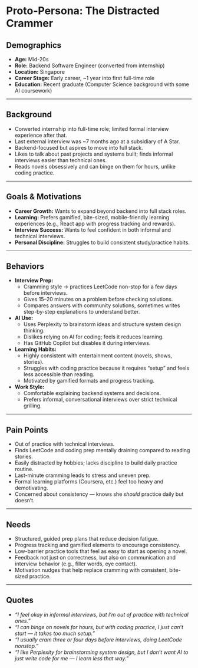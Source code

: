 # Proto-Persona: The Distracted Crammer

## Demographics
- **Age:** Mid-20s  
- **Role:** Backend Software Engineer (converted from internship)  
- **Location:** Singapore  
- **Career Stage:** Early career, ~1 year into first full-time role  
- **Education:** Recent graduate (Computer Science background with some AI coursework)  

---

## Background
- Converted internship into full-time role; limited formal interview experience after that.  
- Last external interview was ~7 months ago at a subsidiary of A Star.  
- Backend-focused but aspires to move into full stack.  
- Likes to talk about past projects and systems built; finds informal interviews easier than technical ones.  
- Reads novels obsessively and can binge on them for hours, unlike coding practice.  

---

## Goals & Motivations
- **Career Growth:** Wants to expand beyond backend into full stack roles.  
- **Learning:** Prefers gamified, bite-sized, mobile-friendly learning experiences (e.g., React app with progress tracking and rewards).  
- **Interview Success:** Wants to feel confident in both informal and technical interviews.  
- **Personal Discipline:** Struggles to build consistent study/practice habits.  

---

## Behaviors
- **Interview Prep:**  
  - Cramming style → practices LeetCode non-stop for a few days before interviews.  
  - Gives 15–20 minutes on a problem before checking solutions.  
  - Compares answers with community solutions, sometimes writes step-by-step explanations to understand better.  
- **AI Use:**  
  - Uses Perplexity to brainstorm ideas and structure system design thinking.  
  - Dislikes relying on AI for coding; feels it reduces learning.  
  - Has GitHub Copilot but disables it during interviews.  
- **Learning Habits:**  
  - Highly consistent with entertainment content (novels, shows, stories).  
  - Struggles with coding practice because it requires “setup” and feels less accessible than reading.  
  - Motivated by gamified formats and progress tracking.  
- **Work Style:**  
  - Comfortable explaining backend systems and decisions.  
  - Prefers informal, conversational interviews over strict technical grilling.  

---

## Pain Points
- Out of practice with technical interviews.  
- Finds LeetCode and coding prep mentally draining compared to reading stories.  
- Easily distracted by hobbies; lacks discipline to build daily practice routine.  
- Last-minute cramming leads to stress and uneven prep.  
- Formal learning platforms (Coursera, etc.) feel too heavy and demotivating.  
- Concerned about consistency — knows she *should* practice daily but doesn’t.  

---

## Needs
- Structured, guided prep plans that reduce decision fatigue.  
- Progress tracking and gamified elements to encourage consistency.  
- Low-barrier practice tools that feel as easy to start as opening a novel.  
- Feedback not just on correctness, but also on communication and interview behavior (e.g., filler words, eye contact).  
- Motivation nudges that help replace cramming with consistent, bite-sized practice.  

---

## Quotes
- *“I feel okay in informal interviews, but I’m out of practice with technical ones.”*  
- *“I can binge on novels for hours, but with coding practice, I just can’t start — it takes too much setup.”*  
- *“I usually cram three or four days before interviews, doing LeetCode nonstop.”*  
- *“I like Perplexity for brainstorming system design, but I don’t want AI to just write code for me — I learn less that way.”*  
